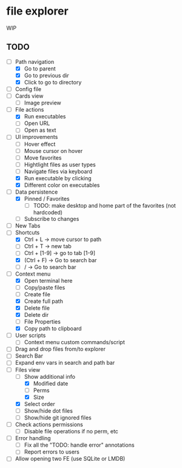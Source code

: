 # file explorer

WIP

## TODO

- [ ] Path navigation
  - [x] Go to parent
  - [x] Go to previous dir
  - [x] Click to go to directory
- [ ] Config file
- [ ] Cards view
  - [ ] Image preview
- [ ] File actions
  - [x] Run executables
  - [ ] Open URL
  - [ ] Open as text
- [ ] UI improvements
  - [ ] Hover effect
  - [ ] Mouse cursor on hover
  - [ ] Move favorites
  - [ ] Hightlight files as user types
  - [ ] Navigate files via keyboard
  - [x] Run executable by clicking
  - [x] Different color on executables
- [ ] Data persistence
  - [x] Pinned / Favorites
    - [ ] TODO: make desktop and home part of the favorites (not hardcoded)
  - [ ] Subscribe to changes
- [ ] New Tabs
- [ ] Shortcuts
  - [x] Ctrl + L -> move cursor to path
  - [ ] Ctrl + T -> new tab
  - [ ] Ctrl + [1-9] -> go to tab [1-9]
  - [x] (Ctrl + F) -> Go to search bar
  - [ ] / -> Go to search bar
- [ ] Context menu
  - [x] Open terminal here
  - [ ] Copy/paste files
  - [ ] Create file
   - [x] Create full path
  - [x] Delete file
  - [x] Delete dir
  - [ ] File Properties
  - [x] Copy path to clipboard
- [ ] User scripts
    - [ ] Context menu custom commands/script
- [ ] Drag and drop files from/to explorer
- [ ] Search Bar
- [ ] Expand env vars in search and path bar
- [ ] Files view
  - [ ] Show additional info
    - [x] Modified date
    - [ ] Perms
    - [x] Size
  - [x] Select order
  - [ ] Show/hide dot files
  - [ ] Show/hide git ignored files
- [ ] Check actions permissions
  - [ ] Disable file operations if no perm, etc
- [ ] Error handling
  - [ ] Fix all the "TODO: handle error" annotations
  - [ ] Report errors to users
- [ ] Allow opening two FE (use SQLite or LMDB)